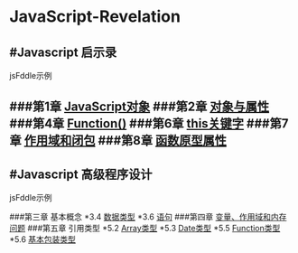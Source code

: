 JavaScript-Revelation
===
#Javascript 启示录
---
jsFddle示例

###第1章 [JavaScript对象](http://jsfiddle.net/xiaoman123/h3uk0444/)
###第2章 [对象与属性](http://jsfiddle.net/xiaoman123/jc0wxb67/)
###第4章 [Function()](http://jsfiddle.net/xiaoman123/n0uwb0n7/)
###第6章 [this关键字](http://jsfiddle.net/xiaoman123/ds1rhf81/)
###第7章 [作用域和闭包](http://jsfiddle.net/xiaoman123/bv2pywye/)
###第8章 [函数原型属性](http://jsfiddle.net/xiaoman123/fx0zv3eb/)
---
#Javascript 高级程序设计
---
jsFddle示例

###第三章 基本概念
*3.4 [数据类型](http://jsfiddle.net/xiaoman123/9ud24Lqv/)
*3.6 [语句](http://jsfiddle.net/xiaoman123/n7rea55f/)
###第四章 [变量、作用域和内存问题](http://jsfiddle.net/xiaoman123/2nh9w33r/)
###第五章 引用类型
*5.2 [Array类型](http://jsfiddle.net/xiaoman123/1skch7fz/)
*5.3 [Date类型](http://jsfiddle.net/xiaoman123/fx900f7h/)
*5.5 [Function类型](http://jsfiddle.net/xiaoman123/13p7pft4/)
*5.6 [基本包装类型](http://jsfiddle.net/xiaoman123/c79ow8f8/)
